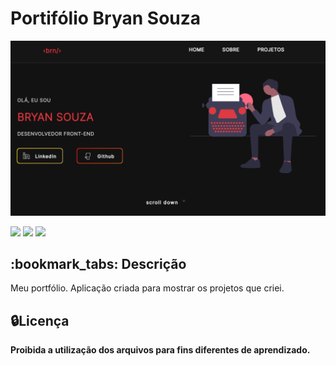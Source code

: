 # Portifólio Bryan Souza

<a href="https://bryansouz.github.io/portifolio-bryan-souza." target="_blank">
<img src="assets/redme1.png"></a>



<div style="display: inline_block">
  
<a href = "mailto:bryan.soares19@hotmail.com"><img src="https://img.shields.io/badge/-Gmail-%23333?style=for-the-badge&logo=gmail&logoColor=white" target="_blank"></a>
<a href="https://www.linkedin.com/in/bryan-souz/" target="_blank"><img src="https://img.shields.io/badge/-LinkedIn-%230077B5?style=for-the-badge&logo=linkedin&logoColor=white" target="_blank"></a>
<a href="https://bryansouz.github.io/portifolio-bryan-souza" target="_blank"><img src="https://img.shields.io/badge/-Portf%C3%B3lio-brown?style=for-the-badge&logo=true" target="_blank"></a>
  
</div>

<h2>:bookmark_tabs: Descrição</h2>
<p>Meu portfólio. Aplicação criada para mostrar os projetos que criei.</p>


<h2>🔒Licença</h2>
<b>Proibida a utilização dos arquivos para fins diferentes de aprendizado.</b>

